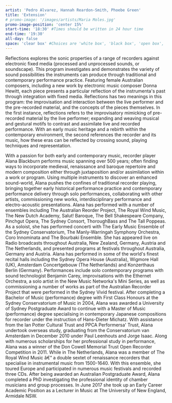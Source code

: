 ```yaml
---
artist: 'Pedro Alvarez, Hannah Reardon-Smith, Phoebe Green'
title: 'Extension'
# promo-image: '/images/artists/Maria Moles.jpg'
promo-image-position: 'center 15%'
start-time: '18:30' #Times should be written in 24 hour time
end-time: '19:30'
all-day: false
space: 'clear box' #Choices are 'white box', 'black box', 'open box', 'grounds'
---
```

<!-- Description -->
Reflections explores the sonic properties of a range of recorders against electronic fixed media (processed and unprocessed sounds, or soundscape). This program investigates and demonstrates the variety of sound possibilities the instruments can produce through traditional and contemporary performance practice. Featuring female Australian composers, including a new work by electronic music composer Donna Hewitt, each piece presents a particular reflection of the instrumenta's past through integration with fixed media. Reflections has two meanings in this program: the improvisation and interaction between the live performer and the pre-recorded material, and the concepts of the pieces themselves. In the first instance, reflections refers to the improvisatory mimicking of pre-recorded material by the live performer; expanding and weaving musical and gestural motifs to contrast and assimilate live and recorded performance. With an early music heritage and a rebirth within the contemporary environment, the second references the recorder and its music, how these eras can be reflected by crossing sound, playing techniques and representation.

<!-- Bio -->
With a passion for both early and contemporary music, recorder player Alana Blackburn performs music spanning over 500 years; often finding ways to incorporate medieval, renaissance and baroque repertoire and modern composition either through juxtaposition and/or assimilation within a work or program. Using multiple instruments to discover an enhanced sound-world, Alana pushes the confines of traditional recorder playing, bringing together early historical performance practice and contemporary performance delivery through solo performances, collaborating with other artists, commissioning new works, interdisciplinary performance and electro-acoustic presentations.
Alana has performed with a number of ensembles including The Australian Reorder Project, The Royal Wind Music, The New Dutch Academy, Salut! Baroque, The Bell Shakespeare Company, Pinchgut Opera, The Sydney Consort, ThoroughBass and The Tall Poppeas. As a soloist, she has performed concerti with The Early Music Ensemble of the Sydney Conservatorium, The Manly-Warringah Symphony Orchestra, Coro Innominata and The Bourbaki Ensemble. She has appeared live on Radio broadcasts throughout Australia, New Zealand, Germany, Austria and The Netherlands, and presented programs at festivals throughout Australia, Germany and Austria. Alana has performed in some of the world's finest recital halls including the Sydney Opera House (Australia), Wigmore Hall (UK), Amsterdam Concertgebouw (The Netherlands) and Konzerthaus Berlin (Germany). Performances include solo contemporary programs with sound technologist Benjamin Carey, improvisations with the Ethernet Orchestra, a solo artist in the New Music Networka's Mini Series, as well as commissioning a number of works as part of the Australian Recorder Project that were performed in the Sydney Vivid festival.
After completing a Bachelor of Music (performance) degree with First Class Honours at the Sydney Conservatorium of Music in 2004, Alana was awarded a University of Sydney Postgraduate Award to continue with a Master of Music (performance) degree specialising in contemporary Japanese compositions for recorder under the instruction of Hans-Dieter Michatz. With assistance from the Ian Potter Cultural Trust and PPCA Performersa' Trust, Alana undertook overseas study, graduating from the Conservatorium van Amsterdam in December 2010 under Paul Leenhouts and Jorge Isaac. Along with numerous scholarships for her professional study in performance, Alana was a winner of the Don Cowell Memorial Trust Open Recorder Competition in 2011.
While in The Netherlands, Alana was a member of The Royal Wind Music â€“ a double sextet of renaissance recorders that specialise in instrumental music from 1500-1640. With this ensemble, she toured Europe and participated in numerous music festivals and recorded three CDs.
After being awarded an Australian Postgraduate Award, Alana completed a PhD investigating the professional identity of chamber musicians and group processes. In June 2017 she took up an Early Career Academic Position as a Lecturer in Music at The University of New England, Armidale NSW.

